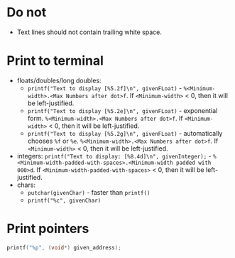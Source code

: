 #                  Do not

- Text lines should not contain trailing white space. 

#                  Print to terminal

- floats/doubles/long doubles:
    - `printf("Text to display [%5.2f]\n", givenFLoat)` - `%<Minimum-width>.<Max Numbers after dot>f`. If `<Minimum-width>` < 0, then it will be left-justified.
    - `printf("Text to display [%5.2e]\n", givenFLoat)` - exponential form. `%<Minimum-width>.<Max Numbers after dot>f`. If `<Minimum-width>` < 0, then it will be left-justified.
    - `printf("Text to display [%5.2g]\n", givenFLoat)` - automatically chooses `%f` or `%e`. `%<Minimum-width>.<Max Numbers after dot>f`. If `<Minimum-width>` < 0, then it will be left-justified.
- integers: `printf("Text to display: [%8.4d]\n", givenInteger);` - `%<Minimum-width-padded-with-spaces>.<Minimum-width padded with 000>d`. If `<Minimum-width-padded-with-spaces>` < 0, then it will be left-justified.
- chars:
    - `putchar(givenChar)` - faster than `printf()`
    - `printf("%c", givenChar)`

#                Print pointers

```C
printf("%p", (void*) given_address);
```